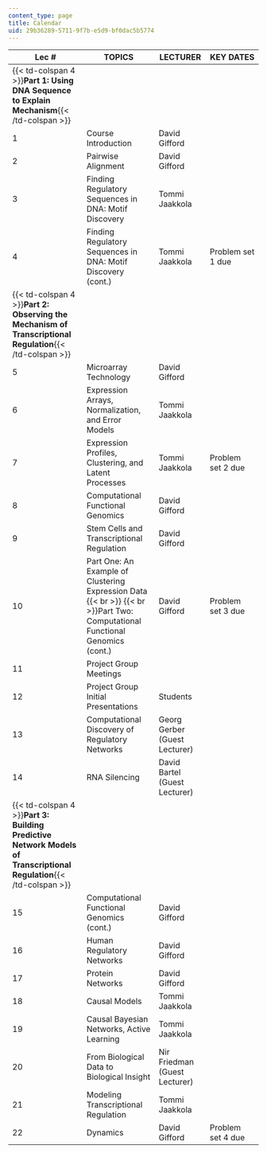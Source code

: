 ```yaml
---
content_type: page
title: Calendar
uid: 29b36289-5711-9f7b-e5d9-bf0dac5b5774
---
```


| Lec # | TOPICS | LECTURER | KEY DATES |
| --- | --- | --- | --- |
| {{< td-colspan 4 >}}**Part 1: Using DNA Sequence to Explain Mechanism**{{< /td-colspan >}} ||||
| 1 | Course Introduction | David Gifford |  |
| 2 | Pairwise Alignment | David Gifford |  |
| 3 | Finding Regulatory Sequences in DNA: Motif Discovery | Tommi Jaakkola |  |
| 4 | Finding Regulatory Sequences in DNA: Motif Discovery (cont.) | Tommi Jaakkola | Problem set 1 due |
| {{< td-colspan 4 >}}**Part 2: Observing the Mechanism of Transcriptional Regulation**{{< /td-colspan >}} ||||
| 5 | Microarray Technology | David Gifford |  |
| 6 | Expression Arrays, Normalization, and Error Models | Tommi Jaakkola |  |
| 7 | Expression Profiles, Clustering, and Latent Processes | Tommi Jaakkola | Problem set 2 due |
| 8 | Computational Functional Genomics | David Gifford |  |
| 9 | Stem Cells and Transcriptional Regulation | David Gifford |  |
| 10 | Part One: An Example of Clustering Expression Data  {{< br >}}  {{< br >}}Part Two: Computational Functional Genomics (cont.) | David Gifford | Problem set 3 due |
| 11 | Project Group Meetings |  |  |
| 12 | Project Group Initial Presentations | Students |  |
| 13 | Computational Discovery of Regulatory Networks | Georg Gerber (Guest Lecturer) |  |
| 14 | RNA Silencing | David Bartel (Guest Lecturer) |  |
| {{< td-colspan 4 >}}**Part 3: Building Predictive Network Models of Transcriptional Regulation**{{< /td-colspan >}} ||||
| 15 | Computational Functional Genomics (cont.) | David Gifford |  |
| 16 | Human Regulatory Networks | David Gifford |  |
| 17 | Protein Networks | David Gifford |  |
| 18 | Causal Models | Tommi Jaakkola |  |
| 19 | Causal Bayesian Networks, Active Learning | Tommi Jaakkola |  |
| 20 | From Biological Data to Biological Insight | Nir Friedman (Guest Lecturer) |  |
| 21 | Modeling Transcriptional Regulation | Tommi Jaakkola |  |
| 22 | Dynamics | David Gifford | Problem set 4 due